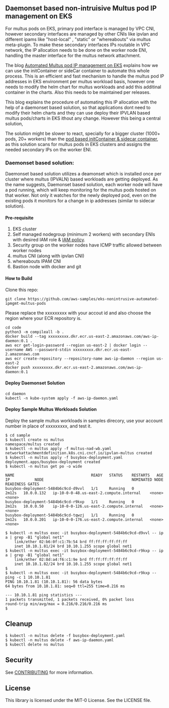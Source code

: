
## Daemonset based non-intruisive Multus pod IP management on EKS

For multus pods on EKS, primary pod interface is managed by VPC CNI, however secondary interfaces are managed by other CNIs like ipvlan and different ipams like "host-local" , "static" or "whereabouts" via multus meta-plugin. To make these secondary interfaces IPs routable in VPC network, the IP allocation needs to be done on the worker node ENI, handling the master interface for the multus network attachment. 

The blog [Automated Multus pod IP management on EKS](https://github.com/aws-samples/eks-automated-ipmgmt-multus-pods) explains how we can use the initContainer or sideCar container to automate this whole process. This is an efficient and fast mechanism to handle the multus pod IP addresses in EKS environment per multus workload basis, however one needs to modify the helm chart for multus workloads and add this additinal container in the charts. Also this needs to be maintained per releases.

This blog explains the procedure of automating this IP allocation with the help of a daemonset based solution, so that applications dont need to modify their helm charts and they can use deploy their IPVLAN based multus pods/charts in EKS ithout any change.  However this being a central solution, 

The solution might be slower to react, specially for a bigger cluster (1000+ pods, 20+ workers) than the [pod based initContainer & sidecar container](https://github.com/aws-samples/eks-automated-ipmgmt-multus-pods), as this solution scans for multus pods in EKS clusters and assigns the needed secondary IPs on the worker ENI.

### Daemonset based solution:

Daemonset based solution utilizes a deamonset which is installed once per cluster where multus (IPVALN) based workloads are getting deployed. As the name suggests, Daemonset based solution, each worker node will have a pod running, which will keep monitoring for the multus pods
hosted on that worker. Not only it watches for the newly deployed pod, even on the existing pods it monitors for a change in ip addresses (similar to sidecar solution). 

#### Pre-requisite

1. EKS cluster
2. Self managed nodegroup (minimum 2 workers) with secondary ENIs with desired IAM role & [IAM policy](samples/iam-policy.json).
3. Security group on the worker nodes have ICMP traffic allowed between worker nodes
4. multus CNI (along with ipvlan CNI) 
5. whereabouts IPAM CNI
6. Bastion node with docker and git

#### How to Build

Clone this repo:

```
git clone https://github.com/aws-samples/eks-nonintrusive-automated-ipmgmt-multus-pods
```
Please replace the xxxxxxxxx with your accout id and also choose the region where your ECR repository is.


```
cd code
python3 -m compileall -b .
docker build --tag xxxxxxxxx.dkr.ecr.us-east-2.amazonaws.com/aws-ip-daemon:0.1 .
aws ecr get-login-password --region us-east-2 | docker login --username AWS --password-stdin xxxxxxxxx.dkr.ecr.us-east-2.amazonaws.com
aws ecr create-repository --repository-name aws-ip-daemon --region us-east-2
docker push xxxxxxxxx.dkr.ecr.us-east-2.amazonaws.com/aws-ip-daemon:0.1
```

####  Deploy Daemonset Solution

```
cd daemon
kubectl -n kube-system apply -f aws-ip-daemon.yaml
```

####  Deploy Sample Multus Workloads Solution


Deploy the sample multus workloads in samples direcory, use your account number in place of xxxxxxxxx, and test it. 
```
$ cd sample
$ kubectl create ns multus
namespace/multus created
$ kubectl -n multus apply -f multus-nad-wb.yaml
networkattachmentdefinition.k8s.cni.cncf.io/ipvlan-multus created
$ kubectl -n multus apply -f busybox-deployment.yaml
deployment.apps/busybox-deployment created
$ kubectl -n multus get po -o wide

NAME                                  READY   STATUS    RESTARTS   AGE     IP           NODE                                       NOMINATED NODE   READINESS GATES
busybox-deployment-5484b6c9cd-d9vvl   1/1     Running   0          2m12s   10.0.0.132   ip-10-0-0-48.us-east-2.compute.internal    <none>           <none>
busybox-deployment-5484b6c9cd-r9kxp   1/1     Running   0          2m12s   10.0.0.50    ip-10-0-0-126.us-east-2.compute.internal   <none>           <none>
busybox-deployment-5484b6c9cd-tqwzj   1/1     Running   0          2m12s   10.0.0.201   ip-10-0-0-176.us-east-2.compute.internal   <none>           <none>

$ kubectl -n multus exec -it busybox-deployment-5484b6c9cd-d9vvl -- ip a | grep -B1 "global net1"
    link/ether 02:b6:0f:c1:7b:54 brd ff:ff:ff:ff:ff:ff
    inet 10.10.1.81/24 brd 10.10.1.255 scope global net1
$ kubectl -n multus exec -it busybox-deployment-5484b6c9cd-r9kxp -- ip a | grep -B1 "global net1"
    link/ether 02:8d:a4:f6:c1:9e brd ff:ff:ff:ff:ff:ff
    inet 10.10.1.82/24 brd 10.10.1.255 scope global net1
$
$ kubectl -n multus exec -it busybox-deployment-5484b6c9cd-r9kxp -- ping -c 1 10.10.1.81
PING 10.10.1.81 (10.10.1.81): 56 data bytes
64 bytes from 10.10.1.81: seq=0 ttl=255 time=0.216 ms

--- 10.10.1.81 ping statistics ---
1 packets transmitted, 1 packets received, 0% packet loss
round-trip min/avg/max = 0.216/0.216/0.216 ms
$
```

## Cleanup
```
$ kubectl -n multus delete -f busybox-deployment.yaml
$ kubectl -n multus delete -f aws-ip-daemon.yaml
$ kubectl delete ns multus
```

## Security

See [CONTRIBUTING](CONTRIBUTING.md#security-issue-notifications) for more information.

## License

This library is licensed under the MIT-0 License. See the LICENSE file.


